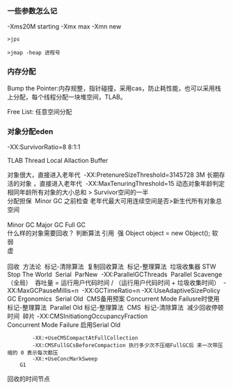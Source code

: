 ### 一些参数怎么记

-Xms20M  starting
-Xmx     max
-Xmn     new

```shell
>jps

>jmap -heap 进程号
```



### 内存分配

Bump the Pointer:内存规整，指针碰撞，采用cas，防止耗性能，也可以采用栈上分配，每个线程分配一块堆空间，TLAB。

Free List: 任意空间分配



### 对象分配eden

-XX:SurvivorRatio=8
8:1:1


TLAB  Thread Local Allaction Buffer

对象很大，直接进入老年代
​	-XX:PretenureSizeThreshold=3145728   3M
长期存活的对象 ，直接进入老年代
​	-XX:MaxTenuringThreshold=15
动态对象年龄判定
​	相同年龄所有对象的大小总和 > Survivor空间的一半
​	
分配担保
​	Minor GC 之前检查 老年代最大可用连续空间是否>新生代所有对象总空间
​	
​	
Minor GC 
Major GC
Full  GC
​	
什么样的对象需要回收？
判断算法
引用
​	强  Object object = new Object();
​	软  
​	弱  
​	虚  
​	
回收
​	方法论
​		标记-清除算法
​		复制回收算法
​		标记-整理算法
​	垃圾收集器
​		STW  Stop The World
​		Serial
​		ParNew 
​			-XX:ParallelGCThreads
​		Parallel Scavenge （全局）
​			吞吐量 = 运行用户代码时间 / （运行用户代码时间  + 垃圾收集时间）
​			-XX:MaxGCPauseMillis=n
​			-XX:GCTimeRatio=n
​			-XX:UseAdaptiveSizePolicy   GC  Ergonomics
​		Serial Old
​			CMS备用预案  Concurrent Mode Failusre时使用
​			标记-整理算法
​		Parallel Old
​			标记-整理算法
​		CMS
​			标记-清除算法
​			减少回收停顿时间
​			碎片 -XX:CMSInitiationgOccupancyFraction  
​			Concurrent Mode Failure 启用Serial Old
​			

			-XX:+UseCMSCompactAtFullCollection
			-XX:CMSFullGCsBeforeCompaction 执行多少次不压缩FullGC后 来一次带压缩的 0 表示每次都压
			-XX:+UseConcMarkSweep
		G1

回收的时间节点
​	
​	
​	
​	
​	
​	
​	
​	
​	
​	
​	
​	
